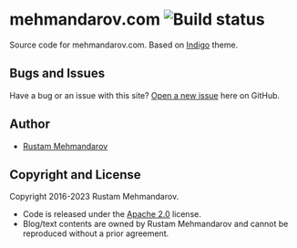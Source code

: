 # mehmandarov.com ![Build status][1]

Source code for mehmandarov.com. Based on [Indigo](https://github.com/sergiokopplin/indigo) theme.

## Bugs and Issues

Have a bug or an issue with this site? [Open a new issue](https://github.com/mehmandarov/mehmandarov.github.io/issues) here on GitHub.

## Author

* [Rustam Mehmandarov](https://mehmandarov.com)

## Copyright and License

Copyright 2016-2023 Rustam Mehmandarov. 

* Code is released under the [Apache 2.0][2] license. 
* Blog/text contents are owned by Rustam Mehmandarov and cannot be reproduced without a prior agreement.


[1]: https://travis-ci.org/mehmandarov/mehmandarov.github.io.svg?branch=master
[2]: https://mehmandarov.github.io/LICENSE
